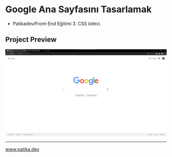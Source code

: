 # Google Ana Sayfasını Tasarlamak
- Patikadev/Front-End Eğitimi 3. CSS ödevi.
## Project Preview
![projectpreview](assets/projectpreview.jpg)

---
www.patika.dev